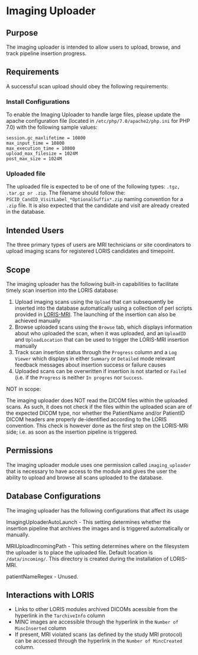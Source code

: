 # Imaging Uploader

## Purpose

The imaging uploader is intended to allow users to upload, browse, and track 
pipeline insertion progress.


## Requirements

A successful scan upload should obey the following requirements: 


### Install Configurations

To enable the Imaging Uploader to handle large files, please update the apache 
configuration file (located in `/etc/php/7.0/apache2/php.ini` for PHP 7.0) with 
the following sample values: 

```
session.gc_maxlifetime = 10800
max_input_time = 10800
max_execution_time = 10800
upload_max_filesize = 1024M
post_max_size = 1024M
```

### Uploaded file

The uploaded file is expected to be of one of the following types: 
`.tgz, .tar.gz or .zip`. The filename should follow the:
`PSCID_CandID_VisitLabel_*OptionalSuffix*.zip` naming convention for a `.zip` 
file. It is also expected that the candidate and visit are already created in 
the database.


## Intended Users

The three primary types of users are MRI technicians or site coordinators to
upload imaging scans for registered LORIS candidates and timepoint.

## Scope

The imaging uploader has the following built-in capabilities to facilitate 
timely scan insertion into the LORIS database:

1. Upload imaging scans using the `Upload` that can subsequently be inserted 
into the database automatically using a collection of perl scripts provided in 
[LORIS-MRI](https://github.com/aces/Loris-MRI). The launching of the insertion
can also be achieved manually
2. Browse uploaded scans using the `Browse` tab, which displays information 
about who uploaded the scan, when it was uploaded, and an `UploadID` and 
`UploadLocation` that can be used to trigger the LORIS-MRI insertion manually
3. Track scan insertion status through the `Progress` column and a `Log Viewer` 
which displays in either `Summary` or `Detailed` mode relevant feedback messages
about insertion success or failure causes
4. Uploaded scans can be overwritten if insertion is not started or `Failed` 
(i.e. if the `Progress` is neither `In progres` nor `Success`. 


NOT in scope:

The imaging uploader does NOT read the DICOM files within the uploaded scans. 
As such, it does not check if the files within the uploaded scan are of the 
expected DICOM type, nor whether the  PatientName and/or PatientID DICOM headers 
are properly de-identified according to the LORIS convention. This check is 
however done as the first step on the LORIS-MRi side; i.e. as soon as the 
insertion pipeline is triggered.

## Permissions

The imaging uploader module uses one permission called `imaging_uploader` that 
is necessary to have access to the module and gives the user the ability to 
upload and browse all scans uploaded to the database.


## Database Configurations

The imaging uploader has the following configurations that affect its usage

ImagingUploaderAutoLaunch - This setting determines whether the insertion 
        pipeline that archives the images and is triggered automatically or 
        manually.

MRIUploadIncomingPath - This setting determines where on the filesystem the 
        uploader is to place the uploaded file. Default location is 
        `/data/incoming/`. This directory is created during the installation of 
        LORIS-MRI.

patientNameRegex - Unused.


## Interactions with LORIS

- Links to other LORIS modules archived DICOMs acessible from the hyperlink in 
the `TarchiveInfo` column
- MINC images are accessible through the hyperlink in the 
`Number of MincInserted` column
- If present, MRI violated scans (as defined by the study MRI protocol) can be 
accessed through the hyperlink in the `Number of MincCreated` column.
